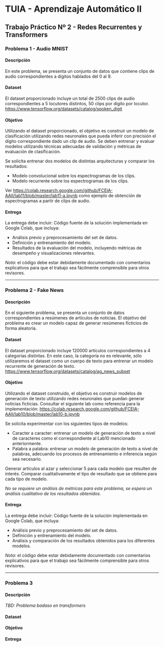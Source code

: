 # TUIA - Aprendizaje Automático II

## Trabajo Práctico Nº 2 - Redes Recurrentes y Transformers

### Problema 1 - Audio MNIST

#### Descripción 

En este problema, se presenta un conjunto de datos que contiene clips de audio correspondientes a dígitos hablados del 0 al 9.

#### Dataset

El dataset proporcionado incluye un total de 2500 clips de audio correspondientes a 5 locutores distintos, 50 clips por dígito por locutor.
https://www.tensorflow.org/datasets/catalog/spoken_digit


#### Objetivo

Utilizando el dataset proporcionado, el objetivo es construir un modelo de clasificación utilizando redes neuronales que pueda inferir con precisión el dígito correspondiente dado un clip de audio. Se deben entrenar y evaluar modelos utilizando técnicas adecuadas de validación y métricas de evaluación de clasificación.

Se solicita entrenar dos modelos de distintas arquitecturas y comparar los resultados:

* Modelo convolucional sobre los espectrogramas de los clips.
* Modelo recurrente sobre los espectrogramas de los clips.

Ver 
https://colab.research.google.com/github/FCEIA-AAII/lab11/blob/master/lab11-a.ipynb 
como ejemplo de obtención de espectrogramas a partir de clips de audio.

#### Entrega

La entrega debe incluir:
Código fuente de la solución implementada en Google Colab, que incluya:
* Análisis previo y preprocesamiento del set de datos.
* Definición y entrenamiento del modelo.
* Resultados de la evaluación del modelo, incluyendo métricas de desempeño y visualizaciones relevantes.

*Nota*: el código debe estar debidamente documentado con comentarios explicativos para que el trabajo sea fácilmente comprensible para otros revisores.

---

### Problema 2 - Fake News

#### Descripción

En el siguiente problema, se presenta un conjunto de datos correspondientes a resúmenes de artículos de noticias. El objetivo del problema es crear un modelo capaz de generar resúmenes ficticios de forma aleatoria.

#### Dataset

El dataset proporcionado incluye 120000 artículos correspondientes a 4 categorías distintas. En este caso, la categoría no es relevante, sólo utilizaremos el dataset como un cuerpo de texto para entrenar un modelo recurrente de generación de texto.
https://www.tensorflow.org/datasets/catalog/ag_news_subset

#### Objetivo

Utilizando el dataset construido, el objetivo es construir modelos de generación de texto utilizando redes neuronales que puedan generar noticias ficticias. Consultar el siguiente lab como referencia para la implementación:
https://colab.research.google.com/github/FCEIA-AAII/lab10/blob/master/lab10-b.ipynb

Se solicita experimentar con los siguientes tipos de modelos:

* Caracter a caracter: entrenar un modelo de generación de texto a nivel de caracteres como el correspondiente al Lab10 mencionado anteriormente.
* Palabra a palabra: entrenar un modelo de generación de texto a nivel de palabras, adecuando los procesos de entrenamiento e inferencia según sea necesario.

Generar artículos al azar y seleccionar 5 para cada modelo que resulten de interés. Comparar cualitativamente el tipo de resultado que se obtiene para cada tipo de modelo.

*No se requiere un análisis de métricas para este problema, se espera un análisis cualitativo de los resultados obtenidos.*


#### Entrega

La entrega debe incluir:
Código fuente de la solución implementada en Google Colab, que incluya:
* Análisis previo y preprocesamiento del set de datos.
* Definición y entrenamiento del modelo.
* Análisis y comparación de los resultados obtenidos para los diferentes modelos.

*Nota*: el código debe estar debidamente documentado con comentarios explicativos para que el trabajo sea fácilmente comprensible para otros revisores.

---

### Problema 3

#### Descripción

*TBD: Problema badaso en transformers*

#### Dataset


#### Objetivo


#### Entrega



